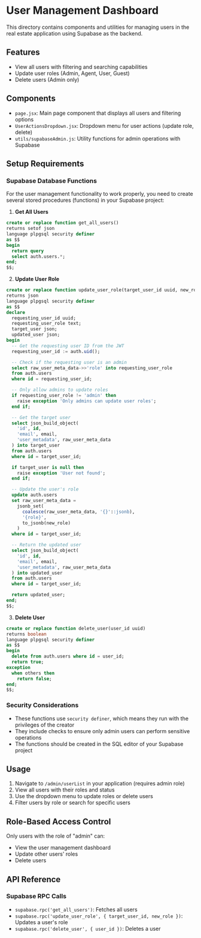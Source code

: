 # User Management Dashboard

This directory contains components and utilities for managing users in the real estate application using Supabase as the backend.

## Features

- View all users with filtering and searching capabilities
- Update user roles (Admin, Agent, User, Guest)
- Delete users (Admin only)

## Components

- `page.jsx`: Main page component that displays all users and filtering options
- `UserActionsDropdown.jsx`: Dropdown menu for user actions (update role, delete)
- `utils/supabaseAdmin.js`: Utility functions for admin operations with Supabase

## Setup Requirements

### Supabase Database Functions

For the user management functionality to work properly, you need to create several stored procedures (functions) in your Supabase project:

1. **Get All Users**

```sql
create or replace function get_all_users()
returns setof json
language plpgsql security definer
as $$
begin
  return query
  select auth.users.*;
end;
$$;
```

2. **Update User Role**

```sql
create or replace function update_user_role(target_user_id uuid, new_role text)
returns json
language plpgsql security definer
as $$
declare
  requesting_user_id uuid;
  requesting_user_role text;
  target_user json;
  updated_user json;
begin
  -- Get the requesting user ID from the JWT
  requesting_user_id := auth.uid();

  -- Check if the requesting user is an admin
  select raw_user_meta_data->>'role' into requesting_user_role
  from auth.users
  where id = requesting_user_id;

  -- Only allow admins to update roles
  if requesting_user_role != 'admin' then
    raise exception 'Only admins can update user roles';
  end if;

  -- Get the target user
  select json_build_object(
    'id', id,
    'email', email,
    'user_metadata', raw_user_meta_data
  ) into target_user
  from auth.users
  where id = target_user_id;

  if target_user is null then
    raise exception 'User not found';
  end if;

  -- Update the user's role
  update auth.users
  set raw_user_meta_data =
    jsonb_set(
      coalesce(raw_user_meta_data, '{}'::jsonb),
      '{role}',
      to_jsonb(new_role)
    )
  where id = target_user_id;

  -- Return the updated user
  select json_build_object(
    'id', id,
    'email', email,
    'user_metadata', raw_user_meta_data
  ) into updated_user
  from auth.users
  where id = target_user_id;

  return updated_user;
end;
$$;
```

3. **Delete User**

```sql
create or replace function delete_user(user_id uuid)
returns boolean
language plpgsql security definer
as $$
begin
  delete from auth.users where id = user_id;
  return true;
exception
  when others then
    return false;
end;
$$;
```

### Security Considerations

- These functions use `security definer`, which means they run with the privileges of the creator
- They include checks to ensure only admin users can perform sensitive operations
- The functions should be created in the SQL editor of your Supabase project

## Usage

1. Navigate to `/admin/userList` in your application (requires admin role)
2. View all users with their roles and status
3. Use the dropdown menu to update roles or delete users
4. Filter users by role or search for specific users

## Role-Based Access Control

Only users with the role of "admin" can:

- View the user management dashboard
- Update other users' roles
- Delete users

## API Reference

### Supabase RPC Calls

- `supabase.rpc('get_all_users')`: Fetches all users
- `supabase.rpc('update_user_role', { target_user_id, new_role })`: Updates a user's role
- `supabase.rpc('delete_user', { user_id })`: Deletes a user
